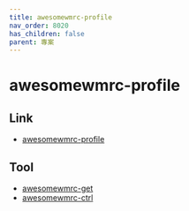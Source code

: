 ```yaml
---
title: awesomewmrc-profile
nav_order: 8020
has_children: false
parent: 專案
---
```


# awesomewmrc-profile


## Link

* [awesomewmrc-profile](https://samwhelp.github.io/note-about-awesomewm/read/project/awesomewmrc-profile/)


## Tool

* [awesomewmrc-get](https://samwhelp.github.io/note-about-awesomewm/read/project/awesomewmrc-profile/awesomewmrc-get)
* [awesomewmrc-ctrl](https://samwhelp.github.io/note-about-awesomewm/read/project/awesomewmrc-profile/awesomewmrc-ctrl)
